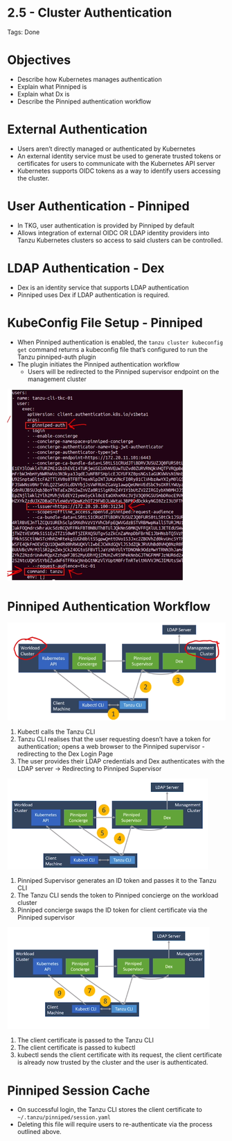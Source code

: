 # 2.5 - Cluster Authentication

Tags: Done

# Objectives

- Describe how Kubernetes manages authentication
- Explain what Pinniped is
- Explain what Dx is
- Describe the Pinniped authentication workflow

# External Authentication

- Users aren’t directly managed or authenticated by Kubernetes
- An external identity service must be used to generate trusted tokens or certificates for users to communicate with the Kubernetes API server
- Kubernetes supports OIDC tokens as a way to identify users accessing the cluster.

# User Authentication - Pinniped

- In TKG, user authentication is provided by Pinniped by default
- Allows integration of external OIDC OR LDAP identity providers into Tanzu Kubernetes clusters so access to said clusters can be controlled.

# LDAP Authentication - Dex

- Dex is an identity service that supports LDAP authentication
- Pinniped uses Dex if LDAP authentication is required.

# KubeConfig File Setup - Pinniped

- When Pinniped authentication is enabled, the `tanzu cluster kubeconfig get` command returns a kubeconfig file that’s configured to run the Tanzu pinniped-auth plugin
- The plugin initiates the Pinniped authentication workflow
    - Users will be redirected to the Pinniped supervisor endpoint on the management cluster

![Untitled](2%205%20-%20Cluster%20Authentication%201595ffbfc3c549f5b8921f02a1ae446c/Untitled.png)

# Pinniped Authentication Workflow

![Untitled](2%205%20-%20Cluster%20Authentication%201595ffbfc3c549f5b8921f02a1ae446c/Untitled%201.png)

1. Kubectl calls the Tanzu CLI
2. Tanzu CLI realises that the user requesting doesn’t have a token for authentication; opens a web browser to the Pinniped supervisor - redirecting to the Dex Login Page
3. The user provides their LDAP credentials and Dex authenticates with the LDAP server → Redirecting to Pinniped Supervisor

![Untitled](2%205%20-%20Cluster%20Authentication%201595ffbfc3c549f5b8921f02a1ae446c/Untitled%202.png)

1. Pinniped Supervisor generates an ID token and passes it to the Tanzu CLI
2. The Tanzu CLI sends the token to Pinniped concierge on the workload cluster
3. Pinniped concierge swaps the ID token for client certificate via the Pinniped supervisor

![Untitled](2%205%20-%20Cluster%20Authentication%201595ffbfc3c549f5b8921f02a1ae446c/Untitled%203.png)

1. The client certificate is passed to the Tanzu CLI
2. The client certificate is passed to kubectl
3. kubectl sends the client certificate with its request, the client certificate is already now trusted by the cluster and the user is authenticated.

# Pinniped Session Cache

- On successful login, the Tanzu CLI stores the client certificate to `~/.tanzu/pinniped/session.yaml`
- Deleting this file will require users to re-authenticate via the process outlined above.